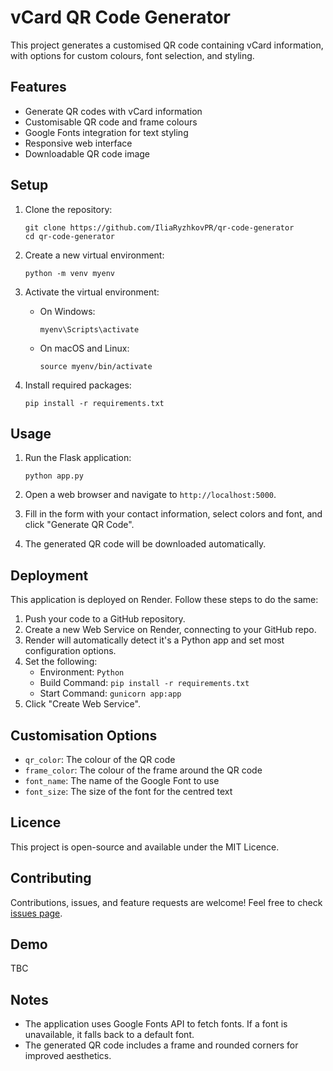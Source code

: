 # vCard QR Code Generator

This project generates a customised QR code containing vCard information, with options for custom colours, font selection, and styling.

## Features

- Generate QR codes with vCard information
- Customisable QR code and frame colours
- Google Fonts integration for text styling
- Responsive web interface
- Downloadable QR code image

## Setup

1. Clone the repository:
   ```
   git clone https://github.com/IliaRyzhkovPR/qr-code-generator
   cd qr-code-generator
   ```

2. Create a new virtual environment:
   ```
   python -m venv myenv
   ```

3. Activate the virtual environment:
   - On Windows:
     ```
     myenv\Scripts\activate
     ```
   - On macOS and Linux:
     ```
     source myenv/bin/activate
     ```

4. Install required packages:
   ```
   pip install -r requirements.txt
   ```

## Usage

1. Run the Flask application:
   ```
   python app.py
   ```

2. Open a web browser and navigate to `http://localhost:5000`.

3. Fill in the form with your contact information, select colors and font, and click "Generate QR Code".

4. The generated QR code will be downloaded automatically.

## Deployment

This application is deployed on Render. Follow these steps to do the same:

1. Push your code to a GitHub repository.
2. Create a new Web Service on Render, connecting to your GitHub repo.
3. Render will automatically detect it's a Python app and set most configuration options.
4. Set the following:
   - Environment: `Python`
   - Build Command: `pip install -r requirements.txt`
   - Start Command: `gunicorn app:app`
5. Click "Create Web Service".

## Customisation Options

- `qr_color`: The colour of the QR code
- `frame_color`: The colour of the frame around the QR code
- `font_name`: The name of the Google Font to use
- `font_size`: The size of the font for the centred text

## Licence

This project is open-source and available under the MIT Licence.

## Contributing

Contributions, issues, and feature requests are welcome! Feel free to check [issues page](https://github.com/IliaRyzhkovPR/qr-code-generator/issues).

## Demo

TBC

## Notes

- The application uses Google Fonts API to fetch fonts. If a font is unavailable, it falls back to a default font.
- The generated QR code includes a frame and rounded corners for improved aesthetics.